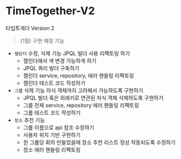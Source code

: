 # TimeTogether-V2
타임투게더 Version 2

> (1월) 구현 예정 기능

- `캘린더` 수정, 삭제 기능 JPQL 빌더 사용 리팩토링 하기
    - 캘린더에서 색 변경 가능하게 하기
    - JPQL 쿼리 빌더 구축하기
    - 캘린더 service, repository, 에러 핸들링 리팩토링
    - 캘린더 테스트 코드 작성하기
- `그룹` 삭제 기능 자식 객체까지 고려해서 가능하도록 구현하기
    - JPQL 빌더 혹은 외래키로 연관된 자식 객체 삭제하도록 구현하기
    - 그룹 전체 service, repository 에러 핸들링 리팩토링
    - 그룹 테스트 코드 작성하기
- `장소` 추천 기능
    - 그룹 이름으로 api 참조 수정하기
    - 사용자 위치 기반 구현하기
    - 한 그룹당 회의 만들었을때 장소 추천 리스트 정상 작동되도록 수정하기
    - 장소 에러 핸들링 리펙토링